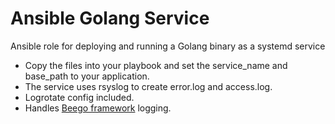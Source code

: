 # Ansible Golang Service
Ansible role for deploying and running a Golang binary as a systemd service

- Copy the files into your playbook and set the service_name and base_path to your application.
- The service uses rsyslog to create error.log and access.log.
- Logrotate config included.
- Handles [Beego framework](https://beego.me/) logging.

